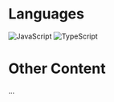 # Languages

![JavaScript](https://img.shields.io/badge/JavaScript-F7DF1E?style=flat-square&logo=javascript) ![TypeScript](https://img.shields.io/badge/TypeScript-007ACC?style=flat-square&logo=typescript)

# Other Content

...